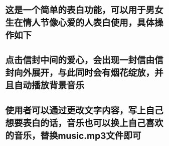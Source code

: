 # 这是一个简单的表白功能，可以用于男女生在情人节像心爱的人表白使用，具体操作如下
# 点击信封中间的爱心，会出现一封信由信封向外展开，与此同时会有烟花绽放，并且自动播放背景音乐
# 使用者可以通过更改文字内容，写上自己想要表白的话，音乐也可以换上自己喜欢的音乐，替换music.mp3文件即可
